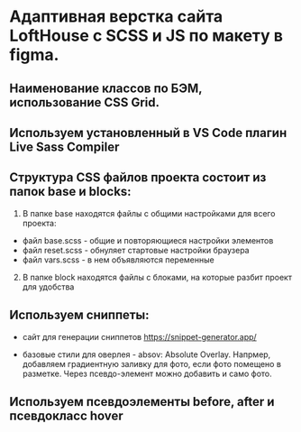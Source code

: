 # Адаптивная верстка сайта LoftHouse с SCSS и JS по макету в figma.

## Наименование классов по БЭМ, использование CSS Grid.

## Используем установленный в VS Code плагин Live Sass Compiler

## Структура CSS файлов проекта состоит из папок base и blocks:

1. В папке base находятся файлы с общими настройками для всего проекта:

- файл base.scss - общие и повторяющиеся настройки элементов
- файл reset.scss - обнуляет стартовые настройки браузера
- файл vars.scss - в нем объявляются переменные

2. В папке block находятся файлы с блоками, на которые разбит проект для удобства

## Используем сниппеты:

- сайт для генерации сниппетов https://snippet-generator.app/

-   базовые стили для оверлея - absov: Absolute Overlay. Напрмер,  добавляем градиентную заливку для фото, если фото помещено в разметке. Через псевдо-элемент можно добавить и само фото.

## Используем псевдоэлементы before, after и псевдокласс hover
